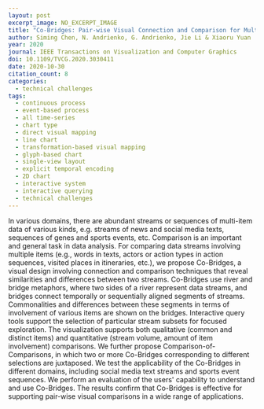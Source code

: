 ```yaml
---
layout: post
excerpt_image: NO_EXCERPT_IMAGE
title: "Co-Bridges: Pair-wise Visual Connection and Comparison for Multi-item Data Streams"
author: Siming Chen, N. Andrienko, G. Andrienko, Jie Li & Xiaoru Yuan
year: 2020
journal: IEEE Transactions on Visualization and Computer Graphics
doi: 10.1109/TVCG.2020.3030411
date: 2020-10-30
citation_count: 8
categories:
  - technical challenges
tags:
  - continuous process
  - event-based process
  - all time-series
  - chart type
  - direct visual mapping
  - line chart
  - transformation-based visual mapping
  - glyph-based chart
  - single-view layout
  - explicit temporal encoding
  - 2D chart
  - interactive system
  - interactive querying
  - technical challenges
---
```

In various domains, there are abundant streams or sequences of multi-item data of various kinds, e.g. streams of news and social media texts, sequences of genes and sports events, etc. Comparison is an important and general task in data analysis. For comparing data streams involving multiple items (e.g., words in texts, actors or action types in action sequences, visited places in itineraries, etc.), we propose Co-Bridges, a visual design involving connection and comparison techniques that reveal similarities and differences between two streams. Co-Bridges use river and bridge metaphors, where two sides of a river represent data streams, and bridges connect temporally or sequentially aligned segments of streams. Commonalities and differences between these segments in terms of involvement of various items are shown on the bridges. Interactive query tools support the selection of particular stream subsets for focused exploration. The visualization supports both qualitative (common and distinct items) and quantitative (stream volume, amount of item involvement) comparisons. We further propose Comparison-of-Comparisons, in which two or more Co-Bridges corresponding to different selections are juxtaposed. We test the applicability of the Co-Bridges in different domains, including social media text streams and sports event sequences. We perform an evaluation of the users' capability to understand and use Co-Bridges. The results confirm that Co-Bridges is effective for supporting pair-wise visual comparisons in a wide range of applications.
